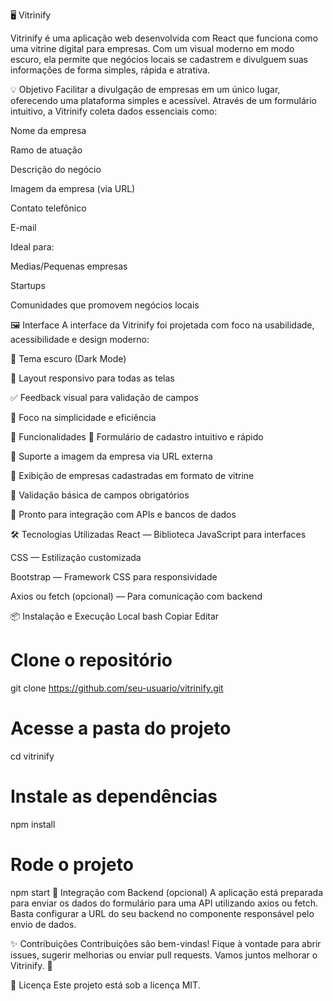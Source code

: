
🖥️ Vitrinify

Vitrinify é uma aplicação web desenvolvida com React que funciona como uma vitrine digital para empresas. Com um visual moderno em modo escuro, ela permite que negócios locais se cadastrem e divulguem suas informações de forma simples, rápida e atrativa.

💡 Objetivo
Facilitar a divulgação de empresas em um único lugar, oferecendo uma plataforma simples e acessível. Através de um formulário intuitivo, a Vitrinify coleta dados essenciais como:

Nome da empresa

Ramo de atuação

Descrição do negócio

Imagem da empresa (via URL)

Contato telefônico

E-mail


Ideal para:

Medias/Pequenas empresas

Startups

Comunidades que promovem negócios locais

🖼️ Interface
A interface da Vitrinify foi projetada com foco na usabilidade, acessibilidade e design moderno:

🌙 Tema escuro (Dark Mode)

📱 Layout responsivo para todas as telas

✅ Feedback visual para validação de campos

🎯 Foco na simplicidade e eficiência

🚀 Funcionalidades
📝 Formulário de cadastro intuitivo e rápido

📸 Suporte a imagem da empresa via URL externa

💬 Exibição de empresas cadastradas em formato de vitrine

🔐 Validação básica de campos obrigatórios

🔗 Pronto para integração com APIs e bancos de dados

🛠️ Tecnologias Utilizadas
React — Biblioteca JavaScript para interfaces

CSS — Estilização customizada

Bootstrap — Framework CSS para responsividade

Axios ou fetch (opcional) — Para comunicação com backend

📦 Instalação e Execução Local
bash
Copiar
Editar
# Clone o repositório
git clone https://github.com/seu-usuario/vitrinify.git

# Acesse a pasta do projeto
cd vitrinify

# Instale as dependências
npm install

# Rode o projeto
npm start
🔌 Integração com Backend (opcional)
A aplicação está preparada para enviar os dados do formulário para uma API utilizando axios ou fetch. Basta configurar a URL do seu backend no componente responsável pelo envio de dados.

✨ Contribuições
Contribuições são bem-vindas! Fique à vontade para abrir issues, sugerir melhorias ou enviar pull requests. Vamos juntos melhorar o Vitrinify. 💪

📄 Licença
Este projeto está sob a licença MIT.
